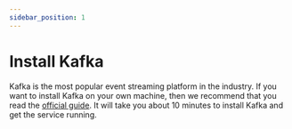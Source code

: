 ```yaml
---
sidebar_position: 1
---
```


# Install Kafka

Kafka is the most popular event streaming platform in the industry. If you want to install Kafka on your own machine, then we recommend that you read the [official guide](https://kafka.apache.org/quickstart). It will take you about 10 minutes to install Kafka and get the service running.
